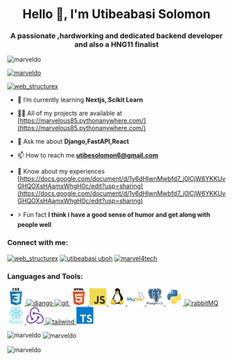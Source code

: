 <h1 align="center">Hello 👋, I'm Utibeabasi Solomon</h1>
<h3 align="center">A passionate ,hardworking and dedicated backend developer and also a HNG11 finalist</h3>

<p align="left"> <img src="https://komarev.com/ghpvc/?username=marveldo&label=Profile%20views&color=0e75b6&style=flat" alt="marveldo" /> </p>

<p align="left"> <a href="https://github.com/ryo-ma/github-profile-trophy"><img src="https://github-profile-trophy.vercel.app/?username=marveldo" alt="marveldo" /></a> </p>

<p align="left"> <a href="https://twitter.com/web_structurex" target="blank"><img src="https://img.shields.io/twitter/follow/web_structurex?logo=twitter&style=for-the-badge" alt="web_structurex" /></a> </p>

- 🌱 I’m currently learning **Nextjs, Scikit Learn**

- 👨‍💻 All of my projects are available at [https://marvelous85.pythonanywhere.com/](https://marvelous85.pythonanywhere.com/)

- 💬 Ask me about **Django,FastAPI,React**

- 📫 How to reach me **utibesolomon6@gmail.com**

- 📄 Know about my experiences [https://docs.google.com/document/d/1y6dHlwnMwbfd7_j0lCjW6YKKUvGHQOXsHAamxWhgH0c/edit?usp=sharing](https://docs.google.com/document/d/1y6dHlwnMwbfd7_j0lCjW6YKKUvGHQOXsHAamxWhgH0c/edit?usp=sharing)

- ⚡ Fun fact **I think i have a good sense of humor and get along with people well**

<h3 align="left">Connect with me:</h3>
<p align="left">
<a href="https://twitter.com/web_structurex" target="blank"><img align="center" src="https://raw.githubusercontent.com/rahuldkjain/github-profile-readme-generator/master/src/images/icons/Social/twitter.svg" alt="web_structurex" height="30" width="40" /></a>
<a href="https://linkedin.com/in/utibeabasi-uboh-318058274" target="blank"><img align="center" src="https://raw.githubusercontent.com/rahuldkjain/github-profile-readme-generator/master/src/images/icons/Social/linked-in-alt.svg" alt="utibeabasi uboh" height="30" width="40" /></a>
<a href="https://instagram.com/marvel4tech" target="blank"><img align="center" src="https://raw.githubusercontent.com/rahuldkjain/github-profile-readme-generator/master/src/images/icons/Social/instagram.svg" alt="marvel4tech" height="30" width="40" /></a>
</p>

<h3 align="left">Languages and Tools:</h3>
<p align="left"> <a href="https://www.w3schools.com/css/" target="_blank" rel="noreferrer"> <img src="https://raw.githubusercontent.com/devicons/devicon/master/icons/css3/css3-original-wordmark.svg" alt="css3" width="40" height="40"/> </a> <a href="https://www.djangoproject.com/" target="_blank" rel="noreferrer"> <img src="https://cdn.worldvectorlogo.com/logos/django.svg" alt="django" width="40" height="40"/> </a> <a href="https://git-scm.com/" target="_blank" rel="noreferrer"> <img src="https://www.vectorlogo.zone/logos/git-scm/git-scm-icon.svg" alt="git" width="40" height="40"/> </a> <a href="https://www.w3.org/html/" target="_blank" rel="noreferrer"> <img src="https://raw.githubusercontent.com/devicons/devicon/master/icons/html5/html5-original-wordmark.svg" alt="html5" width="40" height="40"/> </a> <a href="https://developer.mozilla.org/en-US/docs/Web/JavaScript" target="_blank" rel="noreferrer"> <img src="https://raw.githubusercontent.com/devicons/devicon/master/icons/javascript/javascript-original.svg" alt="javascript" width="40" height="40"/> </a> <a href="https://www.linux.org/" target="_blank" rel="noreferrer"> <img src="https://raw.githubusercontent.com/devicons/devicon/master/icons/linux/linux-original.svg" alt="linux" width="40" height="40"/> </a> <a href="https://www.mysql.com/" target="_blank" rel="noreferrer"> <img src="https://raw.githubusercontent.com/devicons/devicon/master/icons/mysql/mysql-original-wordmark.svg" alt="mysql" width="40" height="40"/> </a> <a href="https://www.postgresql.org" target="_blank" rel="noreferrer"> <img src="https://raw.githubusercontent.com/devicons/devicon/master/icons/postgresql/postgresql-original-wordmark.svg" alt="postgresql" width="40" height="40"/> </a> <a href="https://www.python.org" target="_blank" rel="noreferrer"> <img src="https://raw.githubusercontent.com/devicons/devicon/master/icons/python/python-original.svg" alt="python" width="40" height="40"/> </a> <a href="https://www.rabbitmq.com" target="_blank" rel="noreferrer"> <img src="https://www.vectorlogo.zone/logos/rabbitmq/rabbitmq-icon.svg" alt="rabbitMQ" width="40" height="40"/> </a> <a href="https://reactjs.org/" target="_blank" rel="noreferrer"> <img src="https://raw.githubusercontent.com/devicons/devicon/master/icons/react/react-original-wordmark.svg" alt="react" width="40" height="40"/> </a> <a href="https://redux.js.org" target="_blank" rel="noreferrer"> <img src="https://raw.githubusercontent.com/devicons/devicon/master/icons/redux/redux-original.svg" alt="redux" width="40" height="40"/> </a> <a href="https://tailwindcss.com/" target="_blank" rel="noreferrer"> <img src="https://www.vectorlogo.zone/logos/tailwindcss/tailwindcss-icon.svg" alt="tailwind" width="40" height="40"/> </a> <a href="https://www.typescriptlang.org/" target="_blank" rel="noreferrer"> <img src="https://raw.githubusercontent.com/devicons/devicon/master/icons/typescript/typescript-original.svg" alt="typescript" width="40" height="40"/> </a> </p>

<p><img align="left" src="https://github-readme-stats.vercel.app/api/top-langs?username=marveldo&show_icons=true&locale=en&layout=compact" alt="marveldo" /></p>

<p>&nbsp;<img align="center" src="https://github-readme-stats.vercel.app/api?username=marveldo&show_icons=true&locale=en" alt="marveldo" /></p>

<p><img align="center" src="https://github-readme-streak-stats.herokuapp.com/?user=marveldo&" alt="marveldo" /></p>

